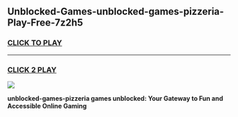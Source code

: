 
## Unblocked-Games-unblocked-games-pizzeria-Play-Free-7z2h5
<h3>
<a href="https://premium76.site?title=unblocked-games-pizzeria&ref=17A">CLICK TO PLAY</a></h3>
<hr>

<h3>
<a href="https://premium76.site?title=unblocked-games-pizzeria&ref=17A">CLICK 2 PLAY</a>
  
</h3>

<a href="https://premium76.site?title=unblocked-games-pizzeria&ref=17A"><img src="https://clearcache.store/games.png"></a>


**unblocked-games-pizzeria games unblocked: Your Gateway to Fun and Accessible Online Gaming**
